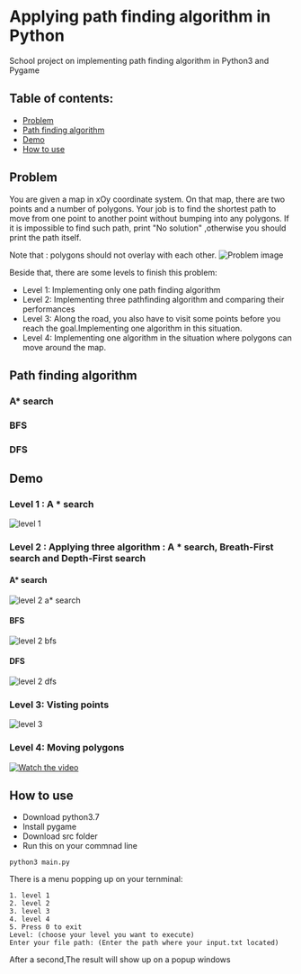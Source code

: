 # Applying path finding algorithm in Python
School project on implementing path finding algorithm in Python3 and Pygame 
## Table of contents:
* [Problem](#problem)
* [Path finding algorithm](#pathfinding-algorithm)
* [Demo](#demo)
* [How to use](#how-to-use)
## Problem 
You are given a map in xOy coordinate system. On that map, there are two points and a number of polygons. Your job is to find the shortest path to move from one point to another point without bumping into any polygons. If it is impossible to find such path, print "No solution" ,otherwise you should print the path itself. 

Note that : polygons should not overlay with each other.
![Problem image](./image/problem.PNG)

Beside that, there are some levels to finish this problem: 
* Level 1: Implementing only one path finding algorithm
* Level 2: Implementing three pathfinding algorithm and comparing their performances
* Level 3: Along the road, you also have to visit some points before you reach the goal.Implementing one algorithm in this situation.
* Level 4: Implementing one algorithm in the situation where polygons can move around the map.
## Path finding algorithm 
### A* search 
### BFS 
### DFS 
## Demo
### Level 1 : A * search 
![level 1](./image/level1.png)
### Level 2 : Applying three algorithm : A * search, Breath-First search and Depth-First search
#### A* search 

![level 2 a* search](./image/level2Asearch.png)
#### BFS 
![level 2 bfs](./image/level2bfs.png)
#### DFS 
![level 2 dfs](./image/level2dfs.png)
### Level 3: Visting points
![level 3](./image/level3.png)
### Level 4: Moving polygons 
[![Watch the video](https://img.youtube.com/vi/48cSOiGZuwo/maxresdefault.jpg)](https://youtu.be/48cSOiGZuwo)
## How to use 
* Download python3.7
* Install pygame 
* Download src folder 
* Run this on your commnad line

```
python3 main.py
```

There is a menu popping up on your ternminal: 

```
1. level 1
2. level 2
3. level 3
4. level 4
5. Press 0 to exit
Level: (choose your level you want to execute)
Enter your file path: (Enter the path where your input.txt located)
````

After a second,The result will show up on a popup windows
